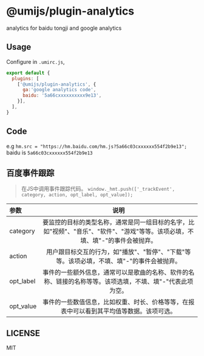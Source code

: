 # @umijs/plugin-analytics

analytics for baidu tongji and google analytics

## Usage

Configure in `.umirc.js`,

```js
export default {
  plugins: [
    ['@umijs/plugin-analytics', {
      ga:'google analytics code',
      baidu: '5a66cxxxxxxxxxx9e13',
    }],
  ],
}
```

## Code

e.g `hm.src = "https://hm.baidu.com/hm.js?5a66c03cxxxxxx554f2b9e13";`
baidu is `5a66c03cxxxxxx554f2b9e13`

## 百度事件跟踪

> 在JS中调用事件跟踪代码。
> `window._hmt.push(['_trackEvent', category, action, opt_label, opt_value]);`

| 参数 | 说明 |
|  :-  | :-:  |
| category | 要监控的目标的类型名称，通常是同一组目标的名字，比如"视频"、"音乐"、"软件"、"游戏"等等。该项必填，不填、填"-"的事件会被抛弃。 |
| action | 用户跟目标交互的行为，如"播放"、"暂停"、"下载"等等。该项必填，不填、填"-"的事件会被抛弃。 |
| opt_label | 事件的一些额外信息，通常可以是歌曲的名称、软件的名称、链接的名称等等。该项选填，不填、填"-"代表此项为空。 |
| opt_value | 事件的一些数值信息，比如权重、时长、价格等等，在报表中可以看到其平均值等数据。该项可选。 |

## LICENSE

MIT
